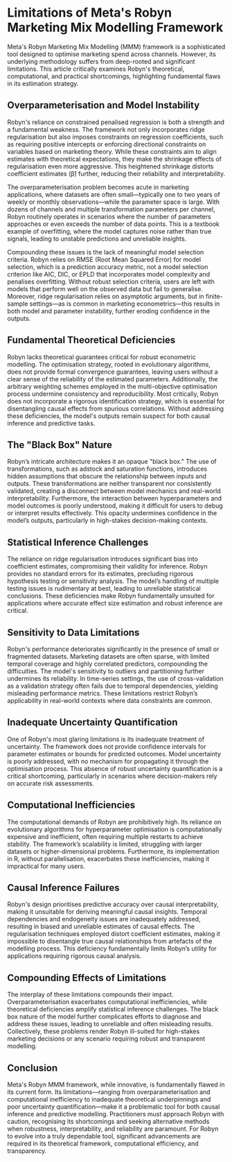 # Limitations of Meta's Robyn Marketing Mix Modelling Framework

Meta's Robyn Marketing Mix Modelling (MMM) framework is a sophisticated tool designed to optimise marketing spend across channels. However, its underlying methodology suffers from deep-rooted and significant limitations. This article critically examines Robyn's theoretical, computational, and practical shortcomings, highlighting fundamental flaws in its estimation strategy.

## Overparameterisation and Model Instability

Robyn's reliance on constrained penalised regression is both a strength and a fundamental weakness. The framework not only incorporates ridge regularisation but also imposes constraints on regression coefficients, such as requiring positive intercepts or enforcing directional constraints on variables based on marketing theory. While these constraints aim to align estimates with theoretical expectations, they make the shrinkage effects of regularisation even more aggressive. This heightened shrinkage distorts coefficient estimates (β̂) further, reducing their reliability and interpretability.

The overparameterisation problem becomes acute in marketing applications, where datasets are often small—typically one to two years of weekly or monthly observations—while the parameter space is large. With dozens of channels and multiple transformation parameters per channel, Robyn routinely operates in scenarios where the number of parameters approaches or even exceeds the number of data points. This is a textbook example of overfitting, where the model captures noise rather than true signals, leading to unstable predictions and unreliable insights.

Compounding these issues is the lack of meaningful model selection criteria. Robyn relies on RMSE (Root Mean Squared Error) for model selection, which is a prediction accuracy metric, not a model selection criterion like AIC, DIC, or EPLD that incorporates model complexity and penalises overfitting. Without robust selection criteria, users are left with models that perform well on the observed data but fail to generalise. Moreover, ridge regularisation relies on asymptotic arguments, but in finite-sample settings—as is common in marketing econometrics—this results in both model and parameter instability, further eroding confidence in the outputs.

## Fundamental Theoretical Deficiencies

Robyn lacks theoretical guarantees critical for robust econometric modelling. The optimisation strategy, rooted in evolutionary algorithms, does not provide formal convergence guarantees, leaving users without a clear sense of the reliability of the estimated parameters. Additionally, the arbitrary weighting schemes employed in the multi-objective optimisation process undermine consistency and reproducibility. Most critically, Robyn does not incorporate a rigorous identification strategy, which is essential for disentangling causal effects from spurious correlations. Without addressing these deficiencies, the model's outputs remain suspect for both causal inference and predictive tasks.

## The "Black Box" Nature

Robyn’s intricate architecture makes it an opaque "black box." The use of transformations, such as adstock and saturation functions, introduces hidden assumptions that obscure the relationship between inputs and outputs. These transformations are neither transparent nor consistently validated, creating a disconnect between model mechanics and real-world interpretability. Furthermore, the interaction between hyperparameters and model outcomes is poorly understood, making it difficult for users to debug or interpret results effectively. This opacity undermines confidence in the model’s outputs, particularly in high-stakes decision-making contexts.

## Statistical Inference Challenges

The reliance on ridge regularisation introduces significant bias into coefficient estimates, compromising their validity for inference. Robyn provides no standard errors for its estimates, precluding rigorous hypothesis testing or sensitivity analysis. The model’s handling of multiple testing issues is rudimentary at best, leading to unreliable statistical conclusions. These deficiencies make Robyn fundamentally unsuited for applications where accurate effect size estimation and robust inference are critical.

## Sensitivity to Data Limitations

Robyn's performance deteriorates significantly in the presence of small or fragmented datasets. Marketing datasets are often sparse, with limited temporal coverage and highly correlated predictors, compounding the difficulties. The model's sensitivity to outliers and partitioning further undermines its reliability. In time-series settings, the use of cross-validation as a validation strategy often fails due to temporal dependencies, yielding misleading performance metrics. These limitations restrict Robyn’s applicability in real-world contexts where data constraints are common.

## Inadequate Uncertainty Quantification

One of Robyn's most glaring limitations is its inadequate treatment of uncertainty. The framework does not provide confidence intervals for parameter estimates or bounds for predicted outcomes. Model uncertainty is poorly addressed, with no mechanism for propagating it through the optimisation process. This absence of robust uncertainty quantification is a critical shortcoming, particularly in scenarios where decision-makers rely on accurate risk assessments.

## Computational Inefficiencies

The computational demands of Robyn are prohibitively high. Its reliance on evolutionary algorithms for hyperparameter optimisation is computationally expensive and inefficient, often requiring multiple restarts to achieve stability. The framework’s scalability is limited, struggling with larger datasets or higher-dimensional problems. Furthermore, its implementation in R, without parallelisation, exacerbates these inefficiencies, making it impractical for many users.

## Causal Inference Failures

Robyn's design prioritises predictive accuracy over causal interpretability, making it unsuitable for deriving meaningful causal insights. Temporal dependencies and endogeneity issues are inadequately addressed, resulting in biased and unreliable estimates of causal effects. The regularisation techniques employed distort coefficient estimates, making it impossible to disentangle true causal relationships from artefacts of the modelling process. This deficiency fundamentally limits Robyn’s utility for applications requiring rigorous causal analysis.

## Compounding Effects of Limitations

The interplay of these limitations compounds their impact. Overparameterisation exacerbates computational inefficiencies, while theoretical deficiencies amplify statistical inference challenges. The black box nature of the model further complicates efforts to diagnose and address these issues, leading to unreliable and often misleading results. Collectively, these problems render Robyn ill-suited for high-stakes marketing decisions or any scenario requiring robust and transparent modelling.

## Conclusion

Meta's Robyn MMM framework, while innovative, is fundamentally flawed in its current form. Its limitations—ranging from overparameterisation and computational inefficiency to inadequate theoretical underpinnings and poor uncertainty quantification—make it a problematic tool for both causal inference and predictive modelling. Practitioners must approach Robyn with caution, recognising its shortcomings and seeking alternative methods when robustness, interpretability, and reliability are paramount. For Robyn to evolve into a truly dependable tool, significant advancements are required in its theoretical framework, computational efficiency, and transparency.
